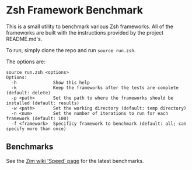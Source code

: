 Zsh Framework Benchmark
=======================

This is a small utility to benchmark various Zsh frameworks. All of the frameworks are built with the instructions provided by the project README.md's.

To run, simply clone the repo and run `source run.zsh`.

The options are:
```
source run.zsh <options>
Options:
  -h              Show this help
  -k              Keep the frameworks after the tests are complete (default: delete)
  -p <path>       Set the path to where the frameworks should be installed (default: results)
  -w <path>       Set the working directory (default: temp directory)
  -n <num>        Set the number of iterations to run for each framework (default: 100)
  -f <framework>  Specificy framework to benchmark (default: all; can specify more than once)
```

Benchmarks
----------

See the [Zim wiki 'Speed' page](https://github.com/zimfw/zimfw/wiki/Speed) for the latest benchmarks.
